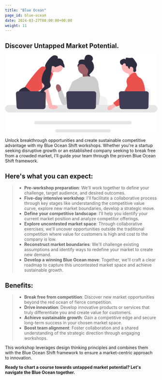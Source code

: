 ```yaml
---
title: "Blue Ocean"
page_id: blue-ocean
date: 2024-03-27T08:00:00+00:00
weight: 11
---
```


## Discover Untapped Market Potential.

![Blue Ocean](/images/illustrations/undraw_engineering_team_a7n2.svg)

<!--more-->

Unlock breakthrough opportunities and create sustainable competitive advantage with my Blue Ocean Shift workshops. Whether you're a startup seeking disruptive growth or an established company seeking to break free from a crowded market, I'll guide your team through the proven Blue Ocean Shift framework.

## Here's what you can expect:

> - **Pre-workshop preparation**: We'll work together to define your challenge, target audience, and desired outcomes.
> - **Five-day intensive workshop**: I'll facilitate a collaborative process through key stages like understanding the competitive value curve, explore new market boundaries, develop a strategic move.
> - **Define your competitive landscape**: I'll help you identify your current market position and analyze competitor offerings.
> - **Explore uncontested market space**: Through collaborative exercises, we'll uncover opportunities outside the traditional competition where value for customers is high and cost to the company is low.
> - **Reconstruct market boundaries**: We'll challenge existing assumptions and identify ways to redefine your market to create new demand.
> - **Develop a winning Blue Ocean move**: Together, we'll craft a clear roadmap to capture this uncontested market space and achieve sustainable growth.

## Benefits:

> - **Break free from competition**: Discover new market opportunities beyond the red ocean of fierce competition.
> - **Drive innovation**: Develop innovative products or services that truly differentiate you and create value for customers.
> - **Achieve sustainable growth**: Gain a competitive edge and secure long-term success in your chosen market space.
> - **Boost team alignment**: Foster collaboration and a shared understanding of the strategic direction through engaging workshops.

This workshop leverages design thinking principles and combines them with the Blue Ocean Shift framework to ensure a market-centric approach to innovation.

**Ready to chart a course towards untapped market potential? Let's navigate the Blue Ocean together.**
